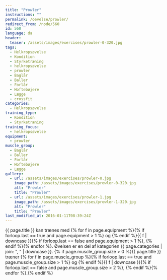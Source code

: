 ```yaml
---
title: "Prowler"
instructions: ""
permalink: /oevelse/prowler/
redirect_from: /node/560
id: 560
language: da
header:
  teaser: /assets/images/exercises/prowler-0-320.jpg
tags:
  - Helkropsøvelse
  - Kondition
  - Styrketræning
  - helkropsøvelse
  - prowler
  - Baglår
  - Baller
  - Forlår
  - Hoftebøjere
  - Lægge
  - crossfit
categories:
  - Helkropsøvelse
training_type:
  - Kondition
  - Styrketræning
training_focus:
  - helkropsøvelse
equipment:
  - prowler
muscle_group:
  - Baglår
  - Baller
  - Forlår
  - Hoftebøjere
  - Lægge
gallery:
  - url: /assets/images/exercises/prowler-0.jpg
    image_path: /assets/images/exercises/prowler-0-320.jpg
    alt: "Prowler"
    title: "Prowler"
  - url: /assets/images/exercises/prowler-1.jpg
    image_path: /assets/images/exercises/prowler-1-320.jpg
    alt: "Prowler"
    title: "Prowler"
last_modified_at: 2016-01-11T08:39:24Z
---
```


{{ page.title }} kan trænes med {% for f in page.equipment %}{% if forloop.last == true and page.equipment > 1 %} og {% endif %}{{ f | downcase  }}{% if forloop.last == false and page.equipment > 1 %}, {% endif %}{% endfor %}. Øvelsen er en del af kategorien {{ page.categories | join: ", " | downcase }}. {% if page.muscle_group.size > 0 %}{{ page.title }} træner {% for f in page.muscle_group %}{% if forloop.last == true and page.muscle_group.size > 1 %} og {% endif %}{{ f | downcase }}{% if forloop.last == false and page.muscle_group.size > 2 %}, {% endif %}{% endfor %}.{% endif %}
